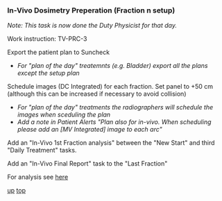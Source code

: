 ### In-Vivo Dosimetry Preperation (Fraction n setup)
_Note: This task is now done the Duty Physicist for that day._

Work instruction:  TV-PRC-3

Export the patient plan to Suncheck
- _For "plan of the day" treatemnts (e.g. Bladder) export all the plans except the setup plan_

Schedule images (DC Integrated) for each fraction. Set panel to +50 cm (although this can be increased if necessary to avoid collision)
- _For "plan of the day" treatments the radiographers will schedule the images when sceduling the plan_
- _Add a note in Patient Alerts "Plan also for in-vivo. When scheduling please add an [MV Integrated] image to each arc"_

Add an "In-Vivo 1st Fraction analysis" between the "New Start" and third "Daily Treatment" tasks.

Add an "In-Vivo Final Report" task to the "Last Fraction"

For analysis see [here](SunCheckAnalysis.md)

[up](README.md)
[top](../README.md)
